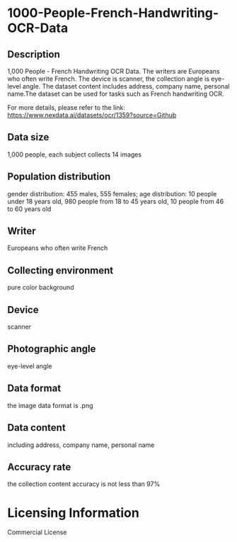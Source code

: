 # 1000-People-French-Handwriting-OCR-Data

## Description
1,000 People - French Handwriting OCR Data. The writers are Europeans who often write French. The device is scanner, the collection angle is eye-level angle. The dataset content includes address, company name, personal name.The dataset can be used for tasks such as French handwriting OCR.

For more details, please refer to the link: https://www.nexdata.ai/datasets/ocr/1359?source=Github


## Data size
1,000 people, each subject collects 14 images
## Population distribution
gender distribution: 455 males, 555 females; age distribution: 10 people under 18 years old, 980 people from 18 to 45 years old, 10 people from 46 to 60 years old
## Writer
Europeans who often write French
## Collecting environment
pure color background
## Device
scanner
## Photographic angle
eye-level angle
## Data format
the image data format is .png
## Data content
including address, company name, personal name
## Accuracy rate
the collection content accuracy is not less than 97%
# Licensing Information
Commercial License
